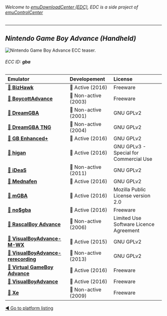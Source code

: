 ###### Welcome to [emuDownloadCenter (EDC)](https://github.com/PhoenixInteractiveNL/emuDownloadCenter/wiki/), EDC is a side project of [emuControlCenter](https://github.com/PhoenixInteractiveNL/emuControlCenter/wiki/)
***
## _Nintendo Game Boy Advance (Handheld)_
![](https://raw.githubusercontent.com/wiki/PhoenixInteractiveNL/emuDownloadCenter/images_platform/ecc_gba_teaser.png "Nintendo Game Boy Advance ECC teaser.")
###### ECC ID: **gba**

| Emulator   | Developement        | License     |
|:-----------|:--------------------|:------------|
| [:file_folder: **BizHawk**](https://github.com/PhoenixInteractiveNL/emuDownloadCenter/wiki/Emulator-bizhawk#menu) | :large_blue_circle: Active (2016) | Freeware |
| [:file_folder: **BoycottAdvance**](https://github.com/PhoenixInteractiveNL/emuDownloadCenter/wiki/Emulator-boycottadv#menu) | :red_circle: Non-active (2003) | Freeware |
| [:file_folder: **DreamGBA**](https://github.com/PhoenixInteractiveNL/emuDownloadCenter/wiki/Emulator-dreamgba#menu) | :red_circle: Non-active (2001) | GNU GPLv2 |
| [:file_folder: **DreamGBA TNG**](https://github.com/PhoenixInteractiveNL/emuDownloadCenter/wiki/Emulator-dreamgbatng#menu) | :red_circle: Non-active (2004) | GNU GPLv2 |
| [:file_folder: **GB Enhanced+**](https://github.com/PhoenixInteractiveNL/emuDownloadCenter/wiki/Emulator-gbeplus#menu) | :large_blue_circle: Active (2016) | GNU GPLv2 |
| [:file_folder: **higan**](https://github.com/PhoenixInteractiveNL/emuDownloadCenter/wiki/Emulator-higan#menu) | :large_blue_circle: Active (2016) | GNU GPLv3 - Special for Commercial Use |
| [:file_folder: **iDeaS**](https://github.com/PhoenixInteractiveNL/emuDownloadCenter/wiki/Emulator-ideas#menu) | :red_circle: Non-active (2011) | GNU GPLv2 |
| [:file_folder: **Mednafen**](https://github.com/PhoenixInteractiveNL/emuDownloadCenter/wiki/Emulator-mednafen#menu) | :large_blue_circle: Active (2016) | GNU GPLv2 |
| [:file_folder: **mGBA**](https://github.com/PhoenixInteractiveNL/emuDownloadCenter/wiki/Emulator-mgba#menu) | :large_blue_circle: Active (2016) | Mozilla Public License version 2.0 |
| [:file_folder: **no$gba**](https://github.com/PhoenixInteractiveNL/emuDownloadCenter/wiki/Emulator-nogba#menu) | :large_blue_circle: Active (2016) | Freeware |
| [:file_folder: **RascalBoy Advance**](https://github.com/PhoenixInteractiveNL/emuDownloadCenter/wiki/Emulator-rascalboyadv#menu) | :red_circle: Non-active (2006) | Limited Use Software Licence Agreement |
| [:file_folder: **VisualBoyAdvance-M-WX**](https://github.com/PhoenixInteractiveNL/emuDownloadCenter/wiki/Emulator-vbam#menu) | :large_blue_circle: Active (2015) | GNU GPLv2 |
| [:file_folder: **VisualBoyAdvance-rerecording**](https://github.com/PhoenixInteractiveNL/emuDownloadCenter/wiki/Emulator-vbarr#menu) | :red_circle: Non-active (2013) | GNU GPLv2 |
| [:file_folder: **Virtual GameBoy Advance**](https://github.com/PhoenixInteractiveNL/emuDownloadCenter/wiki/Emulator-vgba#menu) | :large_blue_circle: Active (2016) | Freeware |
| [:file_folder: **VisualBoyAdvance**](https://github.com/PhoenixInteractiveNL/emuDownloadCenter/wiki/Emulator-visualboyadvance#menu) | :large_blue_circle: Active (2016) | Freeware |
| [:file_folder: **Xe**](https://github.com/PhoenixInteractiveNL/emuDownloadCenter/wiki/Emulator-xe#menu) | :red_circle: Non-active (2009) | Freeware |

[:arrow_backward: Go to platform listing](https://github.com/PhoenixInteractiveNL/emuDownloadCenter/wiki/EDC-Platform-List)
